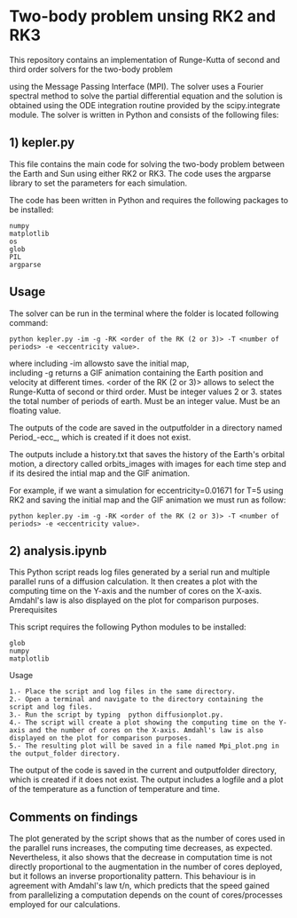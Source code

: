 # Two-body problem unsing RK2 and RK3

This repository contains an implementation of Runge-Kutta of second and third order solvers for the two-body problem

using the Message Passing Interface (MPI). The solver uses a Fourier spectral method to solve the partial differential equation and the solution is obtained using the ODE integration routine provided by the scipy.integrate module.
The solver is written in Python and consists of the following files:

## 1) kepler.py

This file contains the main code for solving the two-body problem between the Earth and Sun using either RK2 or RK3. The code uses the argparse library to set the parameters for each simulation.

The code has been written in Python and requires the following packages to be installed:

    numpy
    matplotlib
    os
    glob
    PIL
    argparse

## Usage

The solver can be run in the terminal where the folder is located following command:
    
    python kepler.py -im -g -RK <order of the RK (2 or 3)> -T <number of periods> -e <eccentricity value>.

where 
    including -im allowsto save the initial map,  
    including -g returns a GIF animation containing the Earth position and velocity at different times.
    <order of the RK (2 or 3)>  allows to select the Runge-Kutta of second or third order. Must be integer values 2 or 3.
    <number of periods> states the total number of periods of earth. Must be an integer value.
    <eccentricity value> Must be an floating value.

The outputs of the code are saved in the outputfolder in a directory named Period_<T>-ecc_<e>, which is created if it does not exist. 

The outputs include a history.txt that saves the history of the Earth's orbital motion, a directory called orbits_images with images for each time step and if its desired the intial map and the GIF animation.

For example, if we want a simulation for eccentricity=0.01671 for T=5 using RK2 and saving the initial map and the GIF animation we must run as follow: 

    python kepler.py -im -g -RK <order of the RK (2 or 3)> -T <number of periods> -e <eccentricity value>.

## 2) analysis.ipynb

This Python script reads log files generated by a serial run and multiple parallel runs of a diffusion calculation. It then creates a plot with the computing time on the Y-axis and the number of cores on the X-axis. Amdahl's law is also displayed on the plot for comparison purposes.
Prerequisites

This script requires the following Python modules to be installed:

    glob
    numpy
    matplotlib

Usage

    1.- Place the script and log files in the same directory.
    2.- Open a terminal and navigate to the directory containing the script and log files.
    3.- Run the script by typing  python diffusionplot.py.
    4.- The script will create a plot showing the computing time on the Y-axis and the number of cores on the X-axis. Amdahl's law is also displayed on the plot for comparison purposes.
    5.- The resulting plot will be saved in a file named Mpi_plot.png in the output_folder directory.

The output of the code is saved in the current and outputfolder directory, which is created if it does not exist. The output includes a logfile and a plot of the temperature as a function of temperature and time.

## Comments on findings

The plot generated by the script shows that as the number of cores used in the parallel runs increases, the computing time decreases, as expected. Nevertheless, it also shows that the decrease in computation time is not directly proportional to the augmentation in the number of cores deployed, but it follows an inverse proportionality pattern. This behaviour is in agreement with Amdahl's law t/n, which predicts that the speed gained from parallelizing a computation depends on the count of cores/processes employed for our calculations. 
